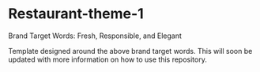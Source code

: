# Restaurant-theme-1
Brand Target Words: Fresh, Responsible, and Elegant

Template designed around the above brand target words. This will soon be updated with more information on how to use this repository.
